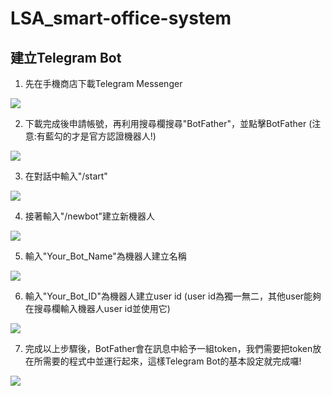 # LSA_smart-office-system

## 建立Telegram Bot
1. 先在手機商店下載Telegram Messenger

![](https://i.imgur.com/OdP1aqd.jpg)

2. 下載完成後申請帳號，再利用搜尋欄搜尋"BotFather"，並點擊BotFather (注意:有藍勾的才是官方認證機器人!)

![](https://i.imgur.com/s5LtB7t.jpg)

3. 在對話中輸入"/start"

![](https://i.imgur.com/81ULhgz.jpg)


4. 接著輸入"/newbot"建立新機器人

![](https://i.imgur.com/ot0lv3R.jpg)


5. 輸入"Your_Bot_Name"為機器人建立名稱

![](https://i.imgur.com/Xzd6299.jpg)


6. 輸入"Your_Bot_ID"為機器人建立user id (user id為獨一無二，其他user能夠在搜尋欄輸入機器人user id並使用它)

![](https://i.imgur.com/32Nf7dH.jpg)


7. 完成以上步驟後，BotFather會在訊息中給予一組token，我們需要把token放在所需要的程式中並運行起來，這樣Telegram Bot的基本設定就完成囉!

![](https://i.imgur.com/TGHGgE6.jpg)
